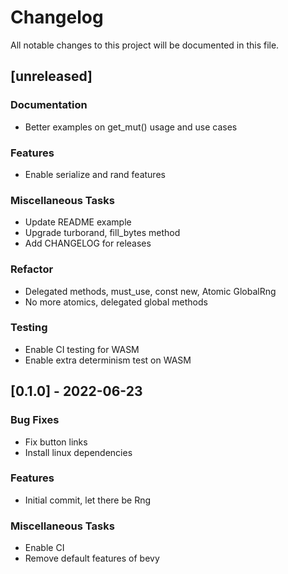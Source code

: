 # Changelog

All notable changes to this project will be documented in this file.

## [unreleased]

### Documentation

- Better examples on get_mut() usage and use cases

### Features

- Enable serialize and rand features

### Miscellaneous Tasks

- Update README example
- Upgrade turborand, fill_bytes method
- Add CHANGELOG for releases

### Refactor

- Delegated methods, must_use, const new, Atomic GlobalRng
- No more atomics, delegated global methods

### Testing

- Enable CI testing for WASM
- Enable extra determinism test on WASM

## [0.1.0] - 2022-06-23

### Bug Fixes

- Fix button links
- Install linux dependencies

### Features

- Initial commit, let there be Rng

### Miscellaneous Tasks

- Enable CI
- Remove default features of bevy

<!-- generated by git-cliff -->
